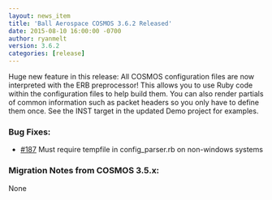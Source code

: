 ```yaml
---
layout: news_item
title: 'Ball Aerospace COSMOS 3.6.2 Released'
date: 2015-08-10 16:00:00 -0700
author: ryanmelt
version: 3.6.2
categories: [release]
---
```


Huge new feature in this release: All COSMOS configuration files are now interpreted with the ERB preprocessor!  This allows you to use Ruby code within the configuration files to help build them.  You can also render partials of common information such as packet headers so you only have to define them once.  See the INST target in the updated Demo project for examples.

### Bug Fixes:

* [#187](https://github.com/BallAerospace/COSMOS/issues/187) Must require tempfile in config_parser.rb on non-windows systems

### Migration Notes from COSMOS 3.5.x:

None
